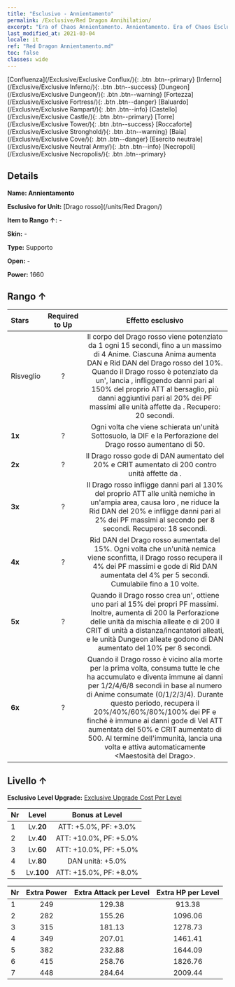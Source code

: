 ```yaml
---
title: "Esclusivo - Annientamento"
permalink: /Exclusive/Red Dragon Annihilation/
excerpt: "Era of Chaos Annientamento. Annientamento. Era of Chaos Esclusivo Annientamento. Drago rosso Esclusivo."
last_modified_at: 2021-03-04
locale: it
ref: "Red Dragon Annientamento.md"
toc: false
classes: wide
---
```

 [Confluenza](/Exclusive/Exclusive Conflux/){: .btn .btn--primary} [Inferno](/Exclusive/Exclusive Inferno/){: .btn .btn--success} [Dungeon](/Exclusive/Exclusive Dungeon/){: .btn .btn--warning} [Fortezza](/Exclusive/Exclusive Fortress/){: .btn .btn--danger} [Baluardo](/Exclusive/Exclusive Rampart/){: .btn .btn--info} [Castello](/Exclusive/Exclusive Castle/){: .btn .btn--primary} [Torre](/Exclusive/Exclusive Tower/){: .btn .btn--success} [Roccaforte](/Exclusive/Exclusive Stronghold/){: .btn .btn--warning} [Baia](/Exclusive/Exclusive Cove/){: .btn .btn--danger} [Esercito neutrale](/Exclusive/Exclusive Neutral Army/){: .btn .btn--info} [Necropoli](/Exclusive/Exclusive Necropolis/){: .btn .btn--primary} 

## Details
 **Name: Annientamento** 

 **Esclusivo for Unit:** [Drago rosso](/units/Red Dragon/) 

 **Item to Rango ↑:** -

 **Skin:** -

 **Type:** Supporto

 **Open:** -

 **Power:** 1660

## Rango ↑

  |     Stars    |  Required to Up | Effetto esclusivo |
  |:-------------|:---------------:|:---------------:|
  |  Risveglio  | ? | <Anima di Drago> Il corpo del Drago rosso viene potenziato da 1 <Anima di Drago> ogni 15 secondi, fino a un massimo di 4 Anime. Ciascuna Anima aumenta DAN e Rid DAN del Drago rosso del 10%. Quando il Drago rosso è potenziato da un'<Anima di Drago>, lancia <Fiamma infernale>, infliggendo danni pari al 150% del proprio ATT al bersaglio, più danni aggiuntivi pari al 20% dei PF massimi alle unità affette da <Combustione>. Recupero: 20 secondi. |
  | **1x** <i class="fas fa-star"/> | ? | Ogni volta che viene schierata un'unità Sottosuolo, la DIF e la Perforazione del Drago rosso aumentano di 50. |
  | **2x** <i class="fas fa-star"/> | ? | Il Drago rosso gode di DAN aumentato del 20% e CRIT aumentato di 200 contro unità affette da <Combustione>. |
  | **3x** <i class="fas fa-star"/> | ? | <Fiamma draconica> Il Drago rosso infligge danni pari al 130% del proprio ATT alle unità nemiche in un'ampia area, causa loro <Combustione>, ne riduce la Rid DAN del 20% e infligge danni pari al 2% dei PF massimi al secondo per 8 secondi. Recupero: 18 secondi. |
  | **4x** <i class="fas fa-star"/> | ? | Rid DAN del Drago rosso aumentata del 15%. Ogni volta che un'unità nemica viene sconfitta, il Drago rosso recupera il 4% dei PF massimi e gode di Rid DAN aumentata del 4% per 5 secondi. Cumulabile fino a 10 volte. |
  | **5x** <i class="fas fa-star"/> | ? | Quando il Drago rosso crea un'<Anima di Drago>, ottiene uno <scudo> pari al 15% dei propri PF massimi. Inoltre, aumenta di 200 la Perforazione delle unità da mischia alleate e di 200 il CRIT di unità a distanza/incantatori alleati, e le unità Dungeon alleate godono di DAN aumentato del 10% per 8 secondi. |
  | **6x** <i class="fas fa-star"/> | ? | <Resurrezione fiammeggiante> Quando il Drago rosso è vicino alla morte per la prima volta, consuma tutte le <Anime di Drago> che ha accumulato e diventa immune ai danni per 1/2/4/6/8 secondi in base al numero di Anime consumate (0/1/2/3/4). Durante questo periodo, recupera il 20%/40%/60%/80%/100% dei PF e finché è immune ai danni gode di Vel ATT aumentata del 50% e CRIT aumentato di 500. Al termine dell'immunità, lancia una volta <Fiamma divampante> e attiva automaticamente <Maestosità del Drago>. |


## Livello ↑
 **Esclusivo Level Upgrade:** [Exclusive Upgrade Cost Per Level](/Exclusive/ExclusiveUpgradeCostPerLevel/)

  |  Nr  |   Level  | Bonus at Level |
  |:-----|:--------:|:--------------:|
  | 1 | Lv.**20** | ATT: +5.0%, PF: +3.0% |
  | 2 | Lv.**40** | ATT: +10.0%, PF: +5.0% |
  | 3 | Lv.**60** | ATT: +10.0%, PF: +5.0% |
  | 4 | Lv.**80** | DAN unità: +5.0% |
  | 5 | Lv.**100** | ATT: +15.0%, PF: +8.0% |


  |  Nr  |  Extra Power | Extra Attack per Level | Extra HP per Level |
  |:-----|:--------:|:--------:|:--------:|
  | 1 | 249 | 129.38 | 913.38 |
  | 2 | 282 | 155.26 | 1096.06 |
  | 3 | 315 | 181.13 | 1278.73 |
  | 4 | 349 | 207.01 | 1461.41 |
  | 5 | 382 | 232.88 | 1644.09 |
  | 6 | 415 | 258.76 | 1826.76 |
  | 7 | 448 | 284.64 | 2009.44 |


